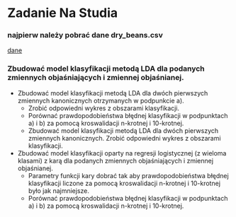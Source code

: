 # Zadanie Na Studia

### najpierw należy pobrać dane dry_beans.csv
[dane](https://github.com/Zypeks/badanianaukowe/blob/main/Dry_Bean_Dataset.csv)
### Zbudować model klasyfikacji metodą LDA dla podanych zmiennych objaśniających i zmiennej objaśnianej.
- Zbudować model klasyfikacji metodą LDA dla dwóch pierwszych zmiennych kanonicznych otrzymanych w podpunkcie a). 
  - Zrobić odpowiedni wykres z obszarami klasyfikacji.
  - Porównać prawdopodobieństwa błędnej klasyfikacji w podpunktach a) i b) za pomocą kroswalidacji n-krotnej i 10-krotnej.
  - Zbudować model klasyfikacji metodą LDA dla dwóch pierwszych zmiennych kanonicznych. Zrobić odpowiedni wykres z obszarami klasyfikacji.
- Zbudować model klasyfikacji oparty na regresji logistycznej (z wieloma klasami) z karą dla podanych zmiennych objaśniających i zmiennej objaśnianej.
  - Parametry funkcji kary dobrać tak aby prawdopodobieństwa błędnej klasyfikacji liczone za pomocą kroswalidacji n-krotnej i 10-krotnej było jak najmniejsze.
  - Porównać prawdopodobieństwa błędnej klasyfikacji w podpunktach a) i b) za pomocą kroswalidacji n-krotnej i 10-krotnej.

